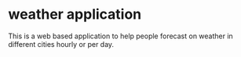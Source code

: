# weather application
This is a web based application to help people forecast on weather in different cities hourly or per day.